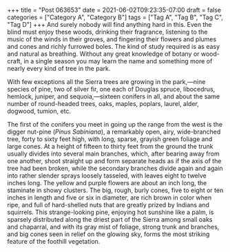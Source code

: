 +++
title = "Post 063653"
date = 2021-06-02T09:23:35-07:00
draft = false
categories = ["Category A", "Category B"]
tags = ["Tag A", "Tag B", "Tag C", "Tag D"]
+++
And surely nobody will find anything hard in this. Even the blind must enjoy these woods, drinking their fragrance, listening to the music of the winds in their groves, and fingering their flowers and plumes and cones and richly furrowed boles. The kind of study required is as easy and natural as breathing. Without any great knowledge of botany or wood-craft, in a single season you may learn the name and something more of nearly every kind of tree in the park.

With few exceptions all the Sierra trees are growing in the park,—nine species of pine, two of silver fir, one each of Douglas spruce, libocedrus, hemlock, juniper, and sequoia,—sixteen conifers in all, and about the same number of round-headed trees, oaks, maples, poplars, laurel, alder, dogwood, tumion, etc.

The first of the conifers you meet in going up the range from the west is the digger nut-pine (_Pinus Sabiniana_), a remarkably open, airy, wide-branched tree, forty to sixty feet high, with long, sparse, grayish green foliage and large cones. At a height of fifteen to thirty feet from the ground the trunk usually divides into several main branches, which, after bearing away from one another, shoot straight up and form separate heads as if the axis of the tree had been broken, while the secondary branches divide again and again into rather slender sprays loosely tasseled, with leaves eight to twelve inches long. The yellow and purple flowers are about an inch long, the staminate in showy clusters. The big, rough, burly cones, five to eight or ten inches in length and five or six in diameter, are rich brown in color when ripe, and full of hard-shelled nuts that are greatly prized by Indians and squirrels. This strange-looking pine, enjoying hot sunshine like a palm, is sparsely distributed along the driest part of the Sierra among small oaks and chaparral, and with its gray mist of foliage, strong trunk and branches, and big cones seen in relief on the glowing sky, forms the most striking feature of the foothill vegetation.
